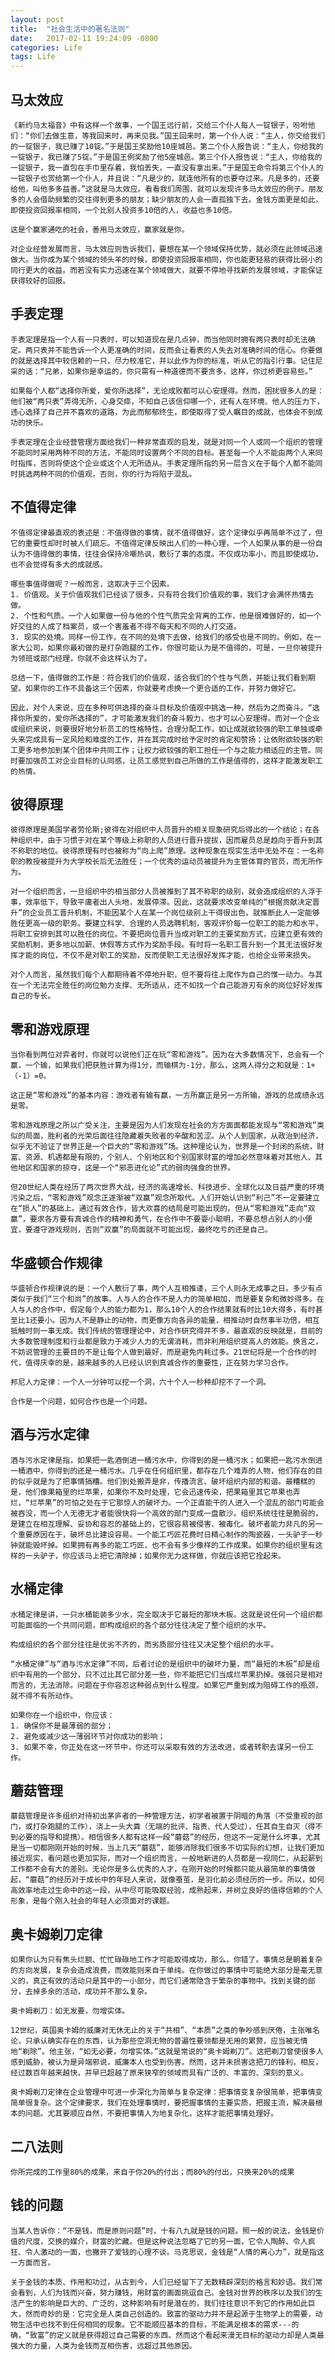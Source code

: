 ```yaml
---
layout: post
title:  "社会生活中的著名法则"
date:   2017-02-11 19:24:09 -0800
categories: Life
tags: Life
---
```

 
马太效应
---

    《新约马太福音》中有这样一个故事，一个国王远行前，交给三个仆人每人一锭银子，吩咐他们：“你们去做生意，等我回来时，再来见我。”国王回来时，第一个仆人说：“主人，你交给我们的一锭银子，我已赚了10锭。”于是国王奖励他10座城邑。第二个仆人报告说：“主人，你给我的一锭银子，我已赚了5锭。”于是国王例奖励了他5座城邑。第三个仆人报告说：“主人，你给我的一锭银子，我一直包在手巾里存着，我怕丢失，一直没有拿出来。”于是国王命令将第三个仆人的一锭银子也赏给第一个仆人，并且说：“凡是少的，就连他所有的也要夺过来。凡是多的，还要给他，叫他多多益善。”这就是马太效应。看看我们周围，就可以发现许多马太效应的例子。朋友多的人会借助频繁的交往得到更多的朋友；缺少朋友的人会一直孤独下去。金钱方面更是如此，即使投资回报率相同，一个比别人投资多10倍的人，收益也多10倍。
    
    这是个赢家通吃的社会，善用马太效应，赢家就是你。
    
    对企业经营发展而言，马太效应则告诉我们，要想在某一个领域保持优势，就必须在此领域迅速做大。当你成为某个领域的领头羊的时候，即使投资回报率相同，你也能更轻易的获得比弱小的同行更大的收益。而若没有实力迅速在某个领域做大，就要不停地寻找新的发展领域，才能保证获得较好的回报。

手表定理
---
    手表定理是指一个人有一只表时，可以知道现在是几点钟，而当他同时拥有两只表时却无法确定。两只表并不能告诉一个人更准确的时间，反而会让看表的人失去对准确时间的信心。你要做的就是选择其中较信赖的一只，尽力校准它，并以此作为你的标准，听从它的指引行事。记住尼采的话：“兄弟，如果你是幸运的，你只需有一种道德而不要贪多，这样，你过桥更容易些。”
    
    如果每个人都“选择你所爱，爱你所选择”，无论成败都可以心安理得。然而，困扰很多人的是：他们被“两只表”弄得无所，心身交瘁，不知自己该信仰哪一个，还有人在环境、他人的压力下，违心选择了自己并不喜欢的道路，为此而郁郁终生，即使取得了受人瞩目的成就，也体会不到成功的快乐。
    
    手表定理在企业经营管理方面给我们一种非常直观的启发，就是对同一个人或同一个组织的管理不能同时采用两种不同的方法，不能同时设置两个不同的目标。甚至每一个人不能由两个人来同时指挥，否则将使这个企业或这个人无所适从。手表定理所指的另一层含义在于每个人都不能同时挑选两种不同的价值观，否则，你的行为将陷于混乱。

不值得定律
---
    不值得定律最直观的表述是：不值得做的事情，就不值得做好，这个定律似乎再简单不过了，但它的重要性却时时被人们疏忘。不值得定律反映出人们的一种心理，一个人如果从事的是一份自认为不值得做的事情，往往会保持冷嘲热讽，敷衍了事的态度。不仅成功率小，而且即使成功，也不会觉得有多大的成就感。
    
    哪些事值得做呢？一般而言，这取决于三个因素。
    1. 价值观。关于价值观我们已经谈了很多，只有符合我们价值观的事，我们才会满怀热情去做。
    2. 个性和气质。一个人如果做一份与他的个性气质完全背离的工作，他是很难做好的，如一个好交往的人成了档案员，或一个害羞者不得不每天和不同的人打交道。
    3. 现实的处境。同样一份工作，在不同的处境下去做，给我们的感受也是不同的。例如，在一家大公司，如果你最初做的是打杂跑腿的工作，你很可能认为是不值得的，可是，一旦你被提升为领班或部门经理，你就不会这样认为了。
    
    总结一下，值得做的工作是：符合我们的价值观，适合我们的个性与气质，并能让我们看到期望。如果你的工作不具备这三个因素，你就要考虑换一个更合适的工作，并努力做好它。
    
    因此，对个人来说，应在多种可供选择的奋斗目标及价值观中挑选一种，然后为之而奋斗。“选择你所爱的，爱你所选择的”，才可能激发我们的奋斗毅力，也才可以心安理得。而对一个企业或组织来说，则要很好地分析员工的性格特性，合理分配工作，如让成就欲较强的职工单独或牵头来完成具有一定风险和难度的工作，并在其完成时给予定时的肯定和赞扬；让依附欲较强的职工更多地参加到某个团体中共同工作；让权力欲较强的职工担任一个与之能力相适应的主管。同时要加强员工对企业目标的认同感，让员工感觉到自己所做的工作是值得的，这样才能激发职工的热情。

彼得原理
---
    彼得原理是美国学者劳伦斯;彼得在对组织中人员晋升的相关现象研究后得出的一个结论；在各种组织中，由于习惯于对在某个等级上称职的人员进行晋升提拔，因而雇员总是趋向于晋升到其不称职的地位。彼得原理有时也被称为“向上爬”原理。这种现象在现实生活中无处不在：一名称职的教授被提升为大学校长后无法胜任；一个优秀的运动员被提升为主管体育的官员，而无所作为。
    
    对一个组织而言，一旦组织中的相当部分人员被推到了其不称职的级别，就会造成组织的人浮于事，效率低下，导致平庸者出人头地，发展停滞。因此，这就要求改变单纯的“根据贡献决定晋升”的企业员工晋升机制，不能因某个人在某一个岗位级别上干得很出色，就推断此人一定能够胜任更高一级的职务。要建立科学、合理的人员选聘机制，客观评价每一位职工的能力和水平，将职工安排到其可以胜任的岗位。不要把岗位晋升当成对职工的主要奖励方式，应建立更有效的奖励机制，更多地以加薪、休假等方式作为奖励手段。有时将一名职工晋升到一个其无法很好发挥才能的岗位，不仅不是对职工的奖励，反而使职工无法很好发挥才能，也给企业带来损失。
    
    对个人而言，虽然我们每个人都期待着不停地升职，但不要将往上爬作为自己的惟一动力。与其在一个无法完全胜任的岗位勉力支撑、无所适从，还不如找一个自己能游刃有余的岗位好好发挥自己的专长。

零和游戏原理
---
    当你看到两位对弈者时，你就可以说他们正在玩“零和游戏”。因为在大多数情况下，总会有一个赢，一个输，如果我们把获胜计算为得1分，而输棋为-1分，那么，这两人得分之和就是：1+（-1）=0。
    
    这正是“零和游戏”的基本内容：游戏者有输有赢，一方所赢正是另一方所输，游戏的总成绩永远是零。
    
    零和游戏原理之所以广受关注，主要是因为人们发现在社会的方方面面都能发现与“零和游戏”类似的局面，胜利者的光荣后面往往隐藏着失败者的辛酸和苦涩。从个人到国家，从政治到经济，似乎无不验证了世界正是一个巨大的“零和游戏”场。这种理论认为，世界是一个封闭的系统，财富、资源、机遇都是有限的，个别人、个别地区和个别国家财富的增加必然意味着对其他人、其他地区和国家的掠夺，这是一个“邪恶进化论”式的弱肉强食的世界。
    
    但20世纪人类在经历了两次世界大战，经济的高速增长、科技进步、全球化以及日益严重的环境污染之后，“零和游戏”观念正逐渐被“双赢”观念所取代。人们开始认识到“利己”不一定要建立在“损人”的基础上。通过有效合作，皆大欢喜的结局是可能出现的。但从“零和游戏”走向“双赢”，要求各方要有真诚合作的精神和勇气，在合作中不要耍小聪明，不要总想占别人的小便宜，要遵守游戏规则，否则“双赢”的局面就不可能出现，最终吃亏的还是自己。

华盛顿合作规律
---
    华盛顿合作规律说的是：一个人敷衍了事，两个人互相推诿，三个人则永无成事之日。多少有点类似于我们“三个和尚”的故事。人与人的合作不是人力的简单相加，而是要复杂和微妙得多。在人与人的合作中，假定每个人的能力都为1，那么10个人的合作结果就有时比10大得多，有时甚至比1还要小。因为人不是静止的动物，而更像方向各异的能量，相推动时自然事半功倍，相互抵触时则一事无成。我们传统的管理理论中，对合作研究得并不多，最直观的反映就是，目前的大多数管理制度和行业都是致力于减少人力的无谓消耗，而非利用组织提高人的效能。换言之，不妨说管理的主要目的不是让每个人做到最好，而是避免内耗过多。21世纪将是一个合作的时代，值得庆幸的是，越来越多的人已经认识到真诚合作的重要性，正在努力学习合作。
    
    邦尼人力定律：一个人一分钟可以挖一个洞，六十个人一秒种却挖不了一个洞。
    
    合作是一个问题，如何合作也是一个问题。

酒与污水定律
---
    酒与污水定律是指，如果把一匙酒倒进一桶污水中，你得到的是一桶污水；如果把一匙污水倒进一桶酒中，你得到的还是一桶污水。几乎在任何组织里，都存在几个难弄的人物，他们存在的目的似乎就是为了把事情搞糟。他们到处搬弄是非，传播流言、破坏组织内部的和谐。最糟糕的是，他们像果箱里的烂苹果，如果你不及时处理，它会迅速传染，把果箱里其它苹果也弄烂，“烂苹果”的可怕之处在于它那惊人的破坏力。一个正直能干的人进入一个混乱的部门可能会被吞没，而一个人无德无才者能很快将一个高效的部门变成一盘散沙。组织系统往往是脆弱的，是建立在相互理解、妥协和容忍的基础上的，它很容易被侵害、被毒化。破坏者能力非凡的另一个重要原因在于，破坏总比建设容易。一个能工巧匠花费时日精心制作的陶瓷器，一头驴子一秒钟就能毁坏掉。如果拥有再多的能工巧匠，也不会有多少像样的工作成果。如果你的组织里有这样的一头驴子，你应该马上把它清除掉；如果你无力这样做，你就应该把它拴起来。
	
水桶定律
---
    水桶定律是讲，一只水桶能装多少水，完全取决于它最短的那块木板。这就是说任何一个组织都可能面临的一个共同问题，即构成组织的各个部分往往决定了整个组织的水平。
    
    构成组织的各个部分往往是优劣不齐的，而劣质部分往往又决定整个组织的水平。
    
    “水桶定律”与“酒与污水定律”不同，后者讨论的是组织中的破坏力量，而“最短的木板”却是组织中有用的一个部分，只不过比其它部分差一些，你不能把它们当成烂苹果扔掉。强弱只是相对而言的，无法消除。问题在于你容忍这种弱点到什么程度。如果它严重到成为阻碍工作的瓶颈，就不得不有所动作。
    
    如果你在一个组织中，你应该：
    1. 确保你不是最薄弱的部分；
    2. 避免或减少这一薄弱环节对你成功的影响；
    3. 如果不幸，你正处在这一环节中，你还可以采取有效的方法改进，或者转职去谋另一份工作。

蘑菇管理
---
    蘑菇管理是许多组织对待初出茅庐者的一种管理方法，初学者被置于阴暗的角落（不受重视的部门，或打杂跑腿的工作），浇上一头大粪（无端的批评、指责、代人受过），任其自生自灭（得不到必要的指导和提携）。相信很多人都有这样一段“蘑菇”的经历，但这不一定是什么坏事，尤其是当一切都刚刚开始的时候，当上几天“蘑菇”，能够消除我们很多不切实际的幻想，让我们更加接近现实，看问题也更加实际，而对一个组织而言，一般地新进的人员都是一视同仁，从起薪到工作都不会有大的差别。无论你是多么优秀的人才，在刚开始的时候都只能从最简单的事情做起，“蘑菇”的经历对于成长中的年轻人来说，就像蚕茧，是羽化前必须经历的一步。所以，如何高效率地走过生命中的这一段，从中尽可能吸取经验，成熟起来，并树立良好的值得信赖的个人形象，是每个刚入社会的年轻人必须面对的课题。

奥卡姆剃刀定律
---
    如果你认为只有焦头烂额、忙忙碌碌地工作才可能取得成功，那么，你错了。事情总是朝着复杂的方向发展，复杂会造成浪费，而效能则来自于单纯。在你做过的事情中可能绝大部分是毫无意义的，真正有效的活动只是其中的一小部分，而它们通常隐含于繁杂的事物中。找到关键的部分，去掉多余的活动，成功并不那么复杂。
    
    奥卡姆剃刀：如无发要，勿增实体。
    
    12世纪，英国奥卡姆的威廉对无休无止的关于“共相”、“本质”之类的争吵感到厌倦，主张唯名论，只承认确实存在的东西，认为那些空洞无物的普遍性要领都是无用的累赘，应当被无情地“剃除”。他主张，“如无必要，勿增实体。”这就是常说的“奥卡姆剃刀”。这把剃刀曾使很多人感到威胁，被认为是异端邪说，威廉本人也受到伤害。然而，这并未损害这把刀的锋利，相反，经过数百年越来越快，并早已超越了原来狭窄的领域而具有广泛的、丰富的、深刻的意义。
    
    奥卡姆剃刀定律在企业管理中可进一步深化为简单与复杂定律：把事情变复杂很简单，把事情变简单很复杂。这个定律要求，我们在处理事情时，要把握事情的主要实质，把握主流，解决最根本的问题。尤其要顺应自然，不要把事情人为地复杂化，这样才能把事情处理好。

二八法则
---
    你所完成的工作里80%的成果，来自于你20%的付出；而80%的付出，只换来20%的成果

钱的问题
---
    当某人告诉你：“不是钱，而是原则问题”时，十有八九就是钱的问题。照一般的说法，金钱是价值的尺度，交换的媒介，财富的贮藏。但是这种说法忽略了它的另一面，它令人陶醉、令人疯狂、令人激动的一面，也撇开了爱钱的心理不谈。马克思说，金钱是“人情的离心力”，就是指这一方面而言。
    
    关于金钱的本质、作用和功过，从古到今，人们已经留下了无数精辟深刻的格言和妙语。我们常会看到，人们为钱而兴奋，努力赚钱，用财富的画面挑逗自己。金钱对世界的秩序以及我们的生活产生的影响是巨大的、广泛的，这种影响有时是潜在的，我们往往意识不到它的作用如此巨大，然而奇妙的是：它完全是人类自己创造的。致富的驱动力并不是起源于生物学上的需要，动物生活中也找不到任何相同的现象。它不能顺应基本的目标，不能满足根本的需求---的确，“致富”的定义就是获得超过自己需要的东西。然而这个看起来漫无目标的驱动力却是人类最强大的力量，人类为金钱而互相伤害，远超过其他原因。

